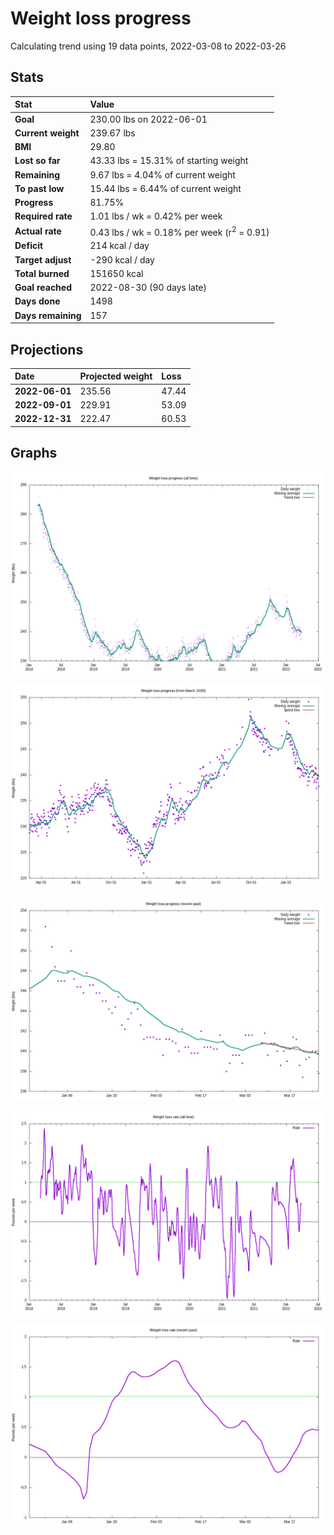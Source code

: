 # Weight loss progress

Calculating trend using 19 data points, 2022-03-08 to 2022-03-26

## Stats

Stat|Value
:-|:-
**Goal**|230.00 lbs on 2022-06-01
**Current weight**|239.67 lbs
**BMI**|29.80
**Lost so far**|43.33 lbs = 15.31% of starting weight
**Remaining**|9.67 lbs =  4.04% of current  weight
**To past low**|15.44 lbs =  6.44% of current  weight
**Progress**|81.75%
**Required rate**|1.01 lbs / wk = 0.42% per week
**Actual rate**|0.43 lbs / wk = 0.18% per week  (r<sup>2</sup> = 0.91)
**Deficit**|214 kcal / day
**Target adjust**|-290 kcal / day
**Total burned**|151650 kcal
**Goal reached**|2022-08-30 (90 days late)
**Days done**|1498
**Days remaining**|157

## Projections

Date|Projected weight|Loss
:-|:-|:-
**2022-06-01**|235.56|47.44
**2022-09-01**|229.91|53.09
**2022-12-31**|222.47|60.53

## Graphs

![](weight-graph-alltime.png)

![](weight-graph-covid.png)

![](weight-graph-recent.png)

![](rate-graph-alltime.png)

![](rate-graph-recent.png)
